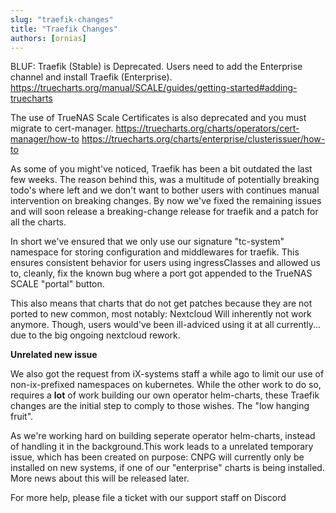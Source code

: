 ```yaml
---
slug: "traefik-changes"
title: "Traefik Changes"
authors: [ornias]
---
```


BLUF: Traefik (Stable) is Deprecated.  Users need to add the Enterprise channel and install Traefik (Enterprise). 
https://truecharts.org/manual/SCALE/guides/getting-started#adding-truecharts

The use of TrueNAS Scale Certificates is also deprecated and you must migrate to cert-manager.
https://truecharts.org/charts/operators/cert-manager/how-to
https://truecharts.org/charts/enterprise/clusterissuer/how-to

As some of you might've noticed, Traefik has been a bit outdated the last few weeks.
The reason behind this, was a multitude of potentially breaking todo's where left and we don't want to bother users with continues manual intervention on breaking changes.
By now we've fixed the remaining issues and will soon release a breaking-change release for traefik and a patch for all the charts.

In short we've ensured that we only use our signature "tc-system" namespace for storing configuration and middlewares for traefik. This ensures consistent behavior for users using ingressClasses and allowed us to, cleanly, fix the known bug where a port got appended to the TrueNAS SCALE "portal" button.

This also means that charts that do not get patches because they are not ported to new common, most notably: Nextcloud
Will inherently not work anymore. Though, users would've been ill-adviced using it at all currently... due to the big ongoing nextcloud rework.

**Unrelated new issue**

We also got the request from iX-systems staff a while ago to limit our use of non-ix-prefixed namespaces on kubernetes. While the other work to do so, requires a **lot** of work building our own operator helm-charts, these Traefik changes are the initial step to comply to those wishes. The "low hanging fruit".

As we're working hard on building seperate operator helm-charts, instead of handling it in the background.This work leads to a unrelated temporary issue, which has been created on purpose: CNPG will currently only be installed on new systems, if one of our "enterprise" charts is being installed.
More news about this will be released later.

For more help, please file a ticket with our support staff on Discord
